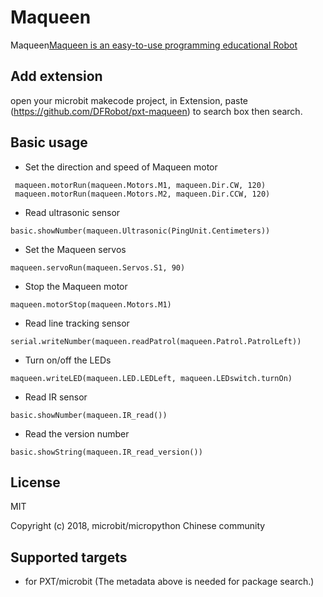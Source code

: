  
# Maqueen

Maqueen[Maqueen is an easy-to-use programming educational Robot](https://www.dfrobot.com.cn/goods-1802.html)

## Add extension

open your microbit makecode project, in Extension, 
paste  (https://github.com/DFRobot/pxt-maqueen) to 
search box then search.

## Basic usage

* Set the direction and speed of Maqueen motor

```blocks
 maqueen.motorRun(maqueen.Motors.M1, maqueen.Dir.CW, 120)
 maqueen.motorRun(maqueen.Motors.M2, maqueen.Dir.CCW, 120)
```

* Read ultrasonic sensor

```blocks
basic.showNumber(maqueen.Ultrasonic(PingUnit.Centimeters))
```

* Set the  Maqueen servos 

```blocks
maqueen.servoRun(maqueen.Servos.S1, 90)
```

* Stop the Maqueen motor 

```blocks
maqueen.motorStop(maqueen.Motors.M1)
```

* Read line tracking sensor

```blocks
serial.writeNumber(maqueen.readPatrol(maqueen.Patrol.PatrolLeft))
```

* Turn on/off the LEDs

```blocks
maqueen.writeLED(maqueen.LED.LEDLeft, maqueen.LEDswitch.turnOn)
```

* Read IR sensor 

```blocks
basic.showNumber(maqueen.IR_read())
```

* Read the version number

```blocks
basic.showString(maqueen.IR_read_version())
```

## License

MIT

Copyright (c) 2018, microbit/micropython Chinese community  


## Supported targets

* for PXT/microbit
(The metadata above is needed for package search.)
